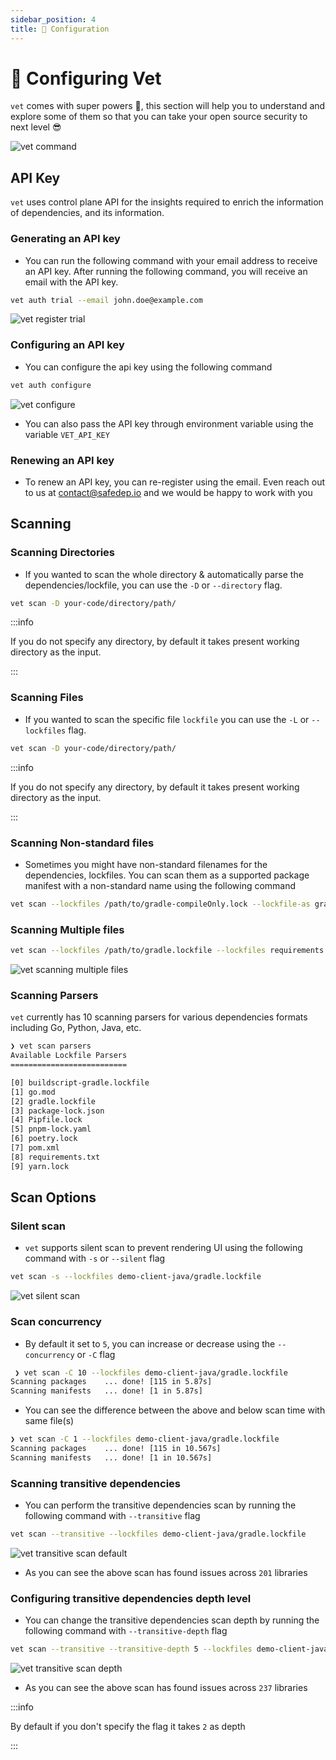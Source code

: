 ```yaml
---
sidebar_position: 4
title: 🧩 Configuration
---
```


# 🧩 Configuring Vet

`vet` comes with super powers 🚀, this section will help you to understand and explore some of them so that you can take your open source security to next level 😎

![vet command](/img/vet/vet-command.png)

## API Key

`vet` uses control plane API for the insights required to enrich the information of dependencies, and its information.

### Generating an API key

- You can run the following command with your email address to receive an API key. After running the following command, you will receive an email with the API key.

```bash
vet auth trial --email john.doe@example.com
```

![vet register trial](/img/vet/vet-register-trial.png)

### Configuring an API key

- You can configure the api key using the following command

```bash
vet auth configure
```

![vet configure](/img/vet/vet-configure.png)

- You can also pass the API key through environment variable using the variable `VET_API_KEY`

### Renewing an API key

- To renew an API key, you can re-register using the email. Even reach out to us at [contact@safedep.io](mailto:contact@safedep.io) and we would be happy to work with you

## Scanning

### Scanning Directories

- If you wanted to scan the whole directory & automatically parse the dependencies/lockfile, you can use the `-D` or `--directory` flag.

```bash
vet scan -D your-code/directory/path/
```

:::info

If you do not specify any directory, by default it takes present working directory as the input.

:::

### Scanning Files

- If you wanted to scan the specific file `lockfile` you can use the `-L` or `--lockfiles` flag.

```bash
vet scan -D your-code/directory/path/
```

:::info

If you do not specify any directory, by default it takes present working directory as the input.

:::

### Scanning Non-standard files

- Sometimes you might have non-standard filenames for the dependencies, lockfiles. You can scan them as a supported package manifest with a non-standard name using the following command

```bash
vet scan --lockfiles /path/to/gradle-compileOnly.lock --lockfile-as gradle.lockfile
```

### Scanning Multiple files

```bash
vet scan --lockfiles /path/to/gradle.lockfile --lockfiles requirements.txt
```

![vet scanning multiple files](/img/vet/scanning-multiple-files.png)

### Scanning Parsers

`vet` currently has 10 scanning parsers for various dependencies formats including Go, Python, Java, etc.

```bash
❯ vet scan parsers
Available Lockfile Parsers
==========================

[0] buildscript-gradle.lockfile
[1] go.mod
[2] gradle.lockfile
[3] package-lock.json
[4] Pipfile.lock
[5] pnpm-lock.yaml
[6] poetry.lock
[7] pom.xml
[8] requirements.txt
[9] yarn.lock
```

## Scan Options

### Silent scan

- `vet` supports silent scan to prevent rendering UI using the following command with `-s` or `--silent` flag

```bash
vet scan -s --lockfiles demo-client-java/gradle.lockfile
```

![vet silent scan](/img/vet/silent-scan.png)

### Scan concurrency

- By default it set to `5`, you can increase or decrease using the `--concurrency` or `-C` flag

```bash
 ❯ vet scan -C 10 --lockfiles demo-client-java/gradle.lockfile
Scanning packages    ... done! [115 in 5.87s]
Scanning manifests   ... done! [1 in 5.87s]
```

- You can see the difference between the above and below scan time with same file(s)

```bash
❯ vet scan -C 1 --lockfiles demo-client-java/gradle.lockfile
Scanning packages    ... done! [115 in 10.567s]
Scanning manifests   ... done! [1 in 10.567s]
```

### Scanning transitive dependencies

- You can perform the transitive dependencies scan by running the following command with `--transitive` flag

```bash
vet scan --transitive --lockfiles demo-client-java/gradle.lockfile
```

![vet transitive scan default](/img/vet/vet-transitive-default.png)

- As you can see the above scan has found issues across `201` libraries

### Configuring transitive dependencies depth level

- You can change the transitive dependencies scan depth by running the following command with `--transitive-depth` flag

```bash
vet scan --transitive --transitive-depth 5 --lockfiles demo-client-java/gradle.lockfile
```

![vet transitive scan depth](/img/vet/vet-transitive-depth.png)

- As you can see the above scan has found issues across `237` libraries

:::info

By default if you don't specify the flag it takes `2` as depth

:::
